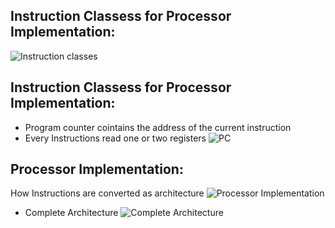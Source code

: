 ## Instruction Classess for Processor Implementation:
![Instruction classes](https://github.com/eceelango/RISC-V_HDP/assets/65966247/6e4ae5e1-e1de-4f28-b155-5375daef5c45)
## Instruction Classess for Processor Implementation:
+ Program counter cointains the address of the current instruction
+ Every Instructions read one or two registers
![PC](https://github.com/eceelango/RISC-V_HDP/assets/65966247/1847e283-5f61-4ba2-ba0c-e724fb630bde)
## Processor Implementation:
How Instructions are converted as architecture
![Processor Implementation](https://github.com/eceelango/RISC-V_HDP/assets/65966247/0218890d-ae91-4cb2-92c6-8d225cd551c3)
+ Complete Architecture
  ![Complete Architecture](https://github.com/eceelango/RISC-V_HDP/assets/65966247/c523ad7a-c033-4e6c-963b-45b65dc65007)
